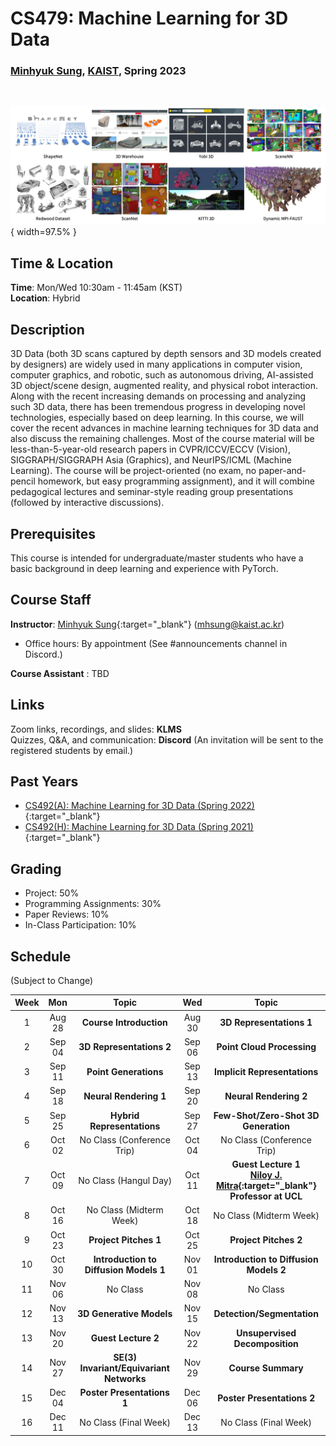 # CS479: Machine Learning for 3D Data

<h3><b>
<a href="http://mhsung.github.io/" target="_blank">Minhyuk Sung</a>, <a href="https://www.kaist.ac.kr/" target="_blank">KAIST</a>, Spring 2023
</b></h3>
<br />

![Teaser](assets/teaser.png){ width=97.5% }


## Time & Location
**Time**: Mon/Wed 10:30am - 11:45am (KST)   
**Location**: Hybrid   


## Description
3D Data (both 3D scans captured by depth sensors and 3D models created by designers) are widely used in many applications in computer vision, computer graphics, and robotic, such as autonomous driving, AI-assisted 3D object/scene design, augmented reality, and physical robot interaction. Along with the recent increasing demands on processing and analyzing such 3D data, there has been tremendous progress in developing novel technologies, especially based on deep learning. In this course, we will cover the recent advances in machine learning techniques for 3D data and also discuss the remaining challenges. Most of the course material will be less-than-5-year-old research papers in CVPR/ICCV/ECCV (Vision), SIGGRAPH/SIGGRAPH Asia (Graphics), and NeurIPS/ICML (Machine Learning). The course will be project-oriented (no exam, no paper-and-pencil homework, but easy programming assignment), and it will combine pedagogical lectures and seminar-style reading group presentations (followed by interactive discussions). 


## Prerequisites
This course is intended for undergraduate/master students who have a basic background in deep learning and experience with PyTorch.


## Course Staff
**Instructor**: [Minhyuk Sung](https://mhsung.github.io/){:target="_blank"} ([mhsung@kaist.ac.kr](mailto:mhsung@kaist.ac.kr))

- Office hours: By appointment (See #announcements channel in Discord.)

**Course Assistant** :  TBD


## Links
Zoom links, recordings, and slides: **KLMS**   
Quizzes, Q&A, and communication: **Discord** (An invitation will be sent to the registered students by email.)  


## Past Years
- [CS492(A): Machine Learning for 3D Data (Spring 2022)](https://mhsung.github.io/courses/kaist-cs492a-spring-2022/){:target="_blank"}
- [CS492(H): Machine Learning for 3D Data (Spring 2021)](https://mhsung.github.io/courses/kaist-cs492h-spring-2021/){:target="_blank"}


## Grading
- Project: 50%
- Programming Assignments: 30%
- Paper Reviews: 10%
- In-Class Participation: 10%


## Schedule
(Subject to Change) 

| Week | Mon | Topic | Wed | Topic |
| :----: | :----: | :----: | :----: | :----: |
| 1  | Aug 28 | **Course Introduction** | Aug 30 | **3D Representations 1** |
| 2  | Sep 04 | **3D Representations 2** | Sep 06 | **Point Cloud Processing** |
| 3  | Sep 11 | **Point Generations** | Sep 13 | **Implicit Representations** |
| 4  | Sep 18 | **Neural Rendering 1** | Sep 20 | **Neural Rendering 2** |
| 5  | Sep 25 | **Hybrid Representations** | Sep 27 | **Few-Shot/Zero-Shot 3D Generation** |
| 6  | Oct 02 | No Class (Conference Trip)  | Oct 04 | No Class (Conference Trip) |
| 7  | Oct 09 | No Class (Hangul Day) | Oct 11 | **Guest Lecture 1<br>[Niloy J. Mitra](http://www0.cs.ucl.ac.uk/staff/n.mitra/){:target="_blank"}<br>Professor at UCL** |
| 8  | Oct 16 | No Class (Midterm Week) | Oct 18 | No Class (Midterm Week) |
| 9  | Oct 23 | **Project Pitches 1** | Oct 25 | **Project Pitches 2** |
| 10 | Oct 30 | **Introduction to Diffusion Models 1** | Nov 01 | **Introduction to Diffusion Models 2** |
| 11 | Nov 06 | No Class | Nov 08 | No Class |
| 12 | Nov 13 | **3D Generative Models**  | Nov 15 | **Detection/Segmentation** |
| 13 | Nov 20 | **Guest Lecture 2** | Nov 22 | **Unsupervised Decomposition** |
| 14 | Nov 27 | **SE(3) Invariant/Equivariant Networks** | Nov 29 | **Course Summary** |
| 15 | Dec 04 | **Poster Presentations 1** | Dec 06 | **Poster Presentations 2** |
| 16 | Dec 11 | No Class (Final Week) | Dec 13 | No Class (Final Week) |




